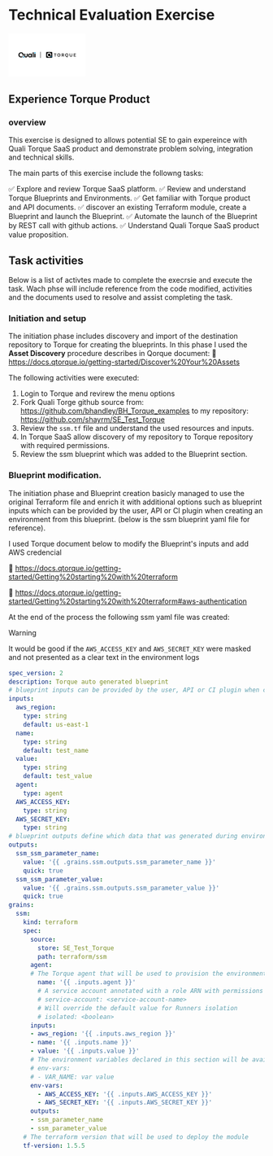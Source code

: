 # Technical Evaluation Exercise 
<img src="./quali_torque_logo.png" width="30%">

## Experience Torque Product

### overview
This exercise is designed to allows potential SE to gain expereince with Quali Torque SaaS product and demonstrate problem solving, integration and technical skills.

The main parts of this exercise include the followng tasks:

:white_check_mark: Explore and review Torque SaaS platform.
:white_check_mark: Review and understand Torque Blueprints and Environments.
:white_check_mark: Get familiar with Torque product and API documents.
:white_check_mark: discover an existing Terraform module, create a Blueprint and launch the Blueprint.
:white_check_mark: Automate the launch of the Blueprint by REST call with github actions.
:white_check_mark: Understand Quali Torque SaaS product value proposition.

## Task activities

Below is a list of activtes made to complete the execrsie and execute the task. Wach phse will include reference from the code modified, activities and the documents used to resolve and assist completing the task.

### Initiation and setup
The initiation phase includes discovery and import of the destination repository to Torque for creating the blueprints.
In this phase I used the **Asset Discovery** procedure describes in Qorque document: 
:owl: https://docs.qtorque.io/getting-started/Discover%20Your%20Assets 

The following activities were executed:

1) Login to Torque and revirew the menu options
2) Fork Quali Torge github source from: https://github.com/bhandley/BH_Torque_examples to my repository: https://github.com/shayrm/SE_Test_Torque
3) Review the `ssm.tf` file and understand the used resources and inputs.
4) In Torque SaaS allow discovery of my repository to Torque repository with required permissions.
5)  Review the ssm blueprint which was added to the Blueprint section.

### Blueprint modification.
The initiation phase and Blueprint creation basicly managed to use the original Terraform file and enrich it with additional options such as blueprint inputs which can be provided by the user, API or CI plugin when creating an environment from this blueprint.
(below is the ssm blueprint yaml file for reference).

I used Torque document below to modify the Blueprint's inputs and add AWS credencial


:owl: https://docs.qtorque.io/getting-started/Getting%20starting%20with%20terraform

:owl: https://docs.qtorque.io/getting-started/Getting%20starting%20with%20terraform#aws-authentication

At the end of the process the following ssm yaml file was created:

> [!WARNING] 
> It would be good if the `AWS_ACCESS_KEY` and `AWS_SECRET_KEY` were masked and not presented as a clear text in the environment logs


```yaml
spec_version: 2
description: Torque auto generated blueprint
# blueprint inputs can be provided by the user, API or CI plugin when creating an environment from this blueprint.
inputs:
  aws_region:
    type: string
    default: us-east-1
  name:
    type: string
    default: test_name
  value:
    type: string
    default: test_value
  agent:
    type: agent
  AWS_ACCESS_KEY:
    type: string
  AWS_SECRET_KEY:
    type: string
# blueprint outputs define which data that was generated during environment provisioning will be returned to the user, API or CI.
outputs:
  ssm_ssm_parameter_name:
    value: '{{ .grains.ssm.outputs.ssm_parameter_name }}'
    quick: true
  ssm_ssm_parameter_value:
    value: '{{ .grains.ssm.outputs.ssm_parameter_value }}'
    quick: true
grains:
  ssm:
    kind: terraform
    spec:
      source:
        store: SE_Test_Torque
        path: terraform/ssm
      agent:
      # The Torque agent that will be used to provision the environment.
        name: '{{ .inputs.agent }}'
        # A service account annotated with a role ARN with permissions to run the asset
        # service-account: <service-account-name>
        # Will override the default value for Runners isolation
        # isolated: <boolean>
      inputs:
      - aws_region: '{{ .inputs.aws_region }}'
      - name: '{{ .inputs.name }}'
      - value: '{{ .inputs.value }}'
      # The environment variables declared in this section will be available during the grain deployment as well as the grain destroy phase
      # env-vars:
      # - VAR_NAME: var value
      env-vars: 
        - AWS_ACCESS_KEY: '{{ .inputs.AWS_ACCESS_KEY }}'
        - AWS_SECRET_KEY: '{{ .inputs.AWS_SECRET_KEY }}'
      outputs:
      - ssm_parameter_name
      - ssm_parameter_value
    # The terraform version that will be used to deploy the module
    tf-version: 1.5.5

```